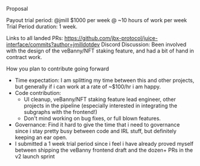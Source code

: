 Proposal

Payout trial period: @jmill  $1000 per week @ ~10 hours of work per week
Trial Period duration: 1 week.

Links to all landed PRs: https://github.com/jbx-protocol/juice-interface/commits?author=jmilldotdev
Discord Discussion: Been involved with the design of the veBanny/NFT staking feature, and had a bit of hand in contract work.

How you plan to contribute going forward
- Time expectation: I am splitting my time between this and other projects, but generally if i can work at a rate of ~$100/hr i am happy.
- Code contribution: 
    - UI cleanup, veBanny/NFT staking feature lead engineer, other projects in the pipeline (especially interested in integrating the subgraphs with the frontend!)
    - Don't mind working on bug fixes, or full blown features. 
- Governance: Find it hard to give the time that i need to governance since i stay pretty busy between code and IRL stuff, but definitely keeping an ear open.
- I submitted a 1 week trial period since i feel i have already proved myself between shipping the veBanny frontend draft and the dozen+ PRs in the v2 launch sprint
